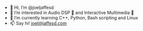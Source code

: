 - 👋 Hi, I’m @joeljaffesd
- 👀 I’m interested in Audio DSP 🎸 and Interactive Multimedia 🔮
- 🌱 I’m currently learning C++, Python, Bash scripting and Linux
- 📫 Say hi! joel@jaffesd.com

<!---
joeljaffesd/joeljaffesd is a ✨ special ✨ repository because its `README.md` (this file) appears on your GitHub profile.
You can click the Preview link to take a look at your changes.
--->
